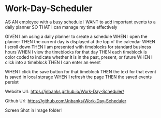 # Work-Day-Scheduler


AS AN employee with a busy schedule
I WANT to add important events to a daily planner
SO THAT I can manage my time effectively


GIVEN I am using a daily planner to create a schedule
WHEN I open the planner
THEN the current day is displayed at the top of the calendar
WHEN I scroll down
THEN I am presented with timeblocks for standard business hours
WHEN I view the timeblocks for that day
THEN each timeblock is color coded to indicate whether it is in the past, present, or future
WHEN I click into a timeblock
THEN I can enter an event


WHEN I click the save button for that timeblock
THEN the text for that event is saved in local storage
WHEN I refresh the page
THEN the saved events persist


Website Url: https://jnbanks.github.io/Work-Day-Scheduler/ 

Github Url: https://github.com/Jnbanks/Work-Day-Scheduler

Screen Shot in Image folder!
